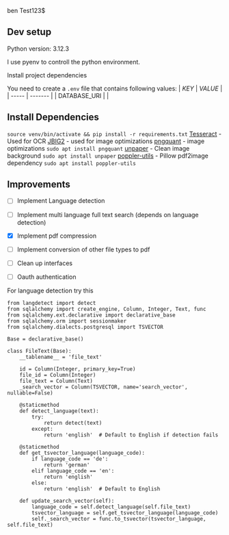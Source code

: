 ben
Test123$

## Dev setup
Python version: 3.12.3

I use pyenv to controll the python environment. 

Install project dependencies

You need to create a `.env` file that contains following values:
| *KEY* | *VALUE* |
| ----- | ------- |
| DATABASE_URI |  |


## Install Dependencies
`source venv/bin/activate && pip install -r requirements.txt`
[Tesseract](https://medium.com/@nothanjack/easy-installation-of-tesseract-ocr-on-debian-12-terminal-walkthrough-13120ec7d98c) - Used for OCR
[JBIG2](https://ocrmypdf.readthedocs.io/en/latest/jbig2.html) - used for image optimizations
[pngquant](https://pngquant.org/) - image optimizations ```sudo apt install pngquant```
[unpaper](https://github.com/unpaper/unpaper) - Clean image background ```sudo apt install unpaper```
[poppler-utils](https://poppler.freedesktop.org/) - Pillow pdf2image dependency ```sudo apt install poppler-utils```


## Improvements
- [ ] Implement Language detection
- [ ] Implement multi language full text search (depends on language detection)
- [x] Implement pdf compression
- [ ] Implement conversion of other file types to pdf
- [ ] Clean up interfaces
- [ ] Oauth authentication




For language detection try this
```
from langdetect import detect
from sqlalchemy import create_engine, Column, Integer, Text, func
from sqlalchemy.ext.declarative import declarative_base
from sqlalchemy.orm import sessionmaker
from sqlalchemy.dialects.postgresql import TSVECTOR

Base = declarative_base()

class FileText(Base):
    __tablename__ = 'file_text'

    id = Column(Integer, primary_key=True)
    file_id = Column(Integer)
    file_text = Column(Text)
    _search_vector = Column(TSVECTOR, name='search_vector', nullable=False)

    @staticmethod
    def detect_language(text):
        try:
            return detect(text)
        except:
            return 'english'  # Default to English if detection fails

    @staticmethod
    def get_tsvector_language(language_code):
        if language_code == 'de':
            return 'german'
        elif language_code == 'en':
            return 'english'
        else:
            return 'english'  # Default to English

    def update_search_vector(self):
        language_code = self.detect_language(self.file_text)
        tsvector_language = self.get_tsvector_language(language_code)
        self._search_vector = func.to_tsvector(tsvector_language, self.file_text)

```